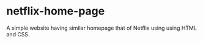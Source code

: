 # netflix-home-page
A simple website having similar homepage that of Netflix using using HTML and CSS.
